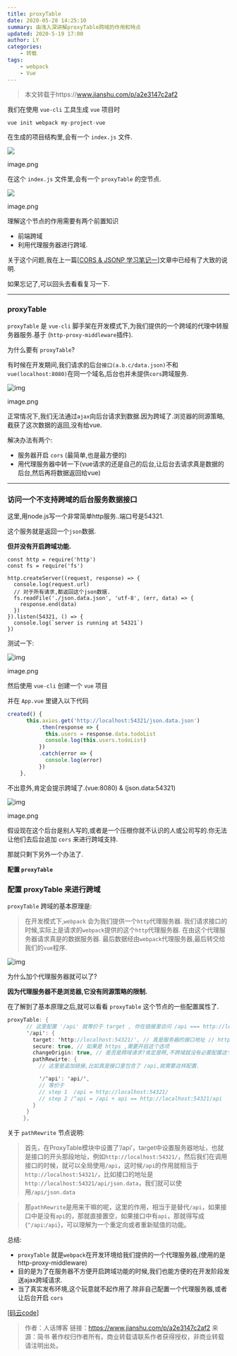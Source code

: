 ```yaml
---
title: proxyTable
date: 2020-05-28 14:25:10
summary: 由浅入深讲解proxyTable跨域的作用和特点
updated: 2020-5-19 17:00
author: LY
categories:
    - 转载
tags:
    - webpack
    - Vue
---
```


> 本文转载于https://www.jianshu.com/p/a2e3147c2af2

我们在使用 `vue-cli` 工具生成 `vue` 项目时



```kotlin
vue init webpack my-project-vue
```

在生成的项目结构里,会有一个 `index.js` 文件.

![](https://txy-tc-ly-1256104767.cos.ap-guangzhou.myqcloud.com/20200528142725.png)

image.png

在这个 `index.js` 文件里,会有一个 `proxyTable` 的空节点.

![](https://txy-tc-ly-1256104767.cos.ap-guangzhou.myqcloud.com/20200528142736)

image.png

理解这个节点的作用需要有两个前置知识

- 前端跨域
- 利用代理服务器进行跨域.

关于这个问题,我在上一篇[[CORS & JSONP 学习笔记一](https://www.jianshu.com/p/3079a07dd37b)]文章中已经有了大致的说明.

如果忘记了,可以回头去看看复习一下.

------

### proxyTable

`proxyTable` 是 `vue-cli` 脚手架在开发模式下,为我们提供的一个跨域的代理中转服务器服务.基于 (`http-proxy-middleware`插件).

为什么要有 `proxyTable`?

有时候在开发期间,我们请求的后台`接口(a.b.c/data.json)`不和`vue(localhost:8080)`在同一个域名,后台也并未提供`cors`跨域服务.

![img](https://txy-tc-ly-1256104767.cos.ap-guangzhou.myqcloud.com/20200528142751)

image.png

正常情况下,我们无法通过`ajax`向后台请求到数据.因为跨域了.浏览器的同源策略,截获了这次数据的返回,没有给vue.

解决办法有两个:

- 服务器开启 `cors` (最简单,也是最方便的)
- 用代理服务器中转一下(vue请求的还是自己的后台,让后台去请求真是数据的后台,然后再将数据返回给vue)

------

### 访问一个不支持跨域的后台服务数据接口

这里,用node.js写一个非常简单http服务..端口号是54321.

这个服务就是返回一个`json`数据.

**但并没有开启跨域功能.**



```tsx
const http = require('http')
const fs = require('fs')

http.createServer((request, response) => { 
  console.log(request.url) 
  // 对于所有请求,都返回这个json数据.
  fs.readFile('./json.data.json', 'utf-8', (err, data) => { 
    response.end(data)
  })
}).listen(54321, () => { 
  console.log(`server is running at 54321`)
})
```

测试一下:

![img](https://txy-tc-ly-1256104767.cos.ap-guangzhou.myqcloud.com/20200528142801)

image.png

然后使用 `vue-cli` 创建一个 `vue` 项目

并在 `App.vue` 里键入以下代码



```jsx
created() {
      this.axios.get('http://localhost:54321/json.data.json')
          .then(response => {
            this.users = response.data.todoList
            console.log(this.users.todoList)
          })
          .catch(error => {
            console.log(error)
          })
    },  
```

不出意外,肯定会提示跨域了.(vue:8080) & (json.data:54321)

![img](https:////upload-images.jianshu.io/upload_images/2701794-32182a73ce93f8e5.png?imageMogr2/auto-orient/strip|imageView2/2/w/1200/format/webp)

image.png

假设现在这个后台是别人写的,或者是一个压根你就不认识的人或公司写的.你无法让他们去后台追加 `cors` 来进行跨域支持.

那就只剩下另外一个办法了.

**配置 `proxyTable`**

### 配置 proxyTable 来进行跨域

`proxyTable` 跨域的基本原理是:

> 在开发模式下,`webpack` 会为我们提供一个`http`代理服务器.
>  我们请求接口的时候,实际上是请求的`webpack`提供的这个`http`代理服务器.
>  在由这个代理服务器请求真是的数据服务器.
>  最后数据经由`webpack`代理服务器,最后转交给我们的`vue`程序.

![img](https://txy-tc-ly-1256104767.cos.ap-guangzhou.myqcloud.com/20200528142811)

为什么加个代理服务器就可以了?

**因为代理服务器不是浏览器,它没有同源策略的限制.**

在了解到了基本原理之后,就可以看看 `proxyTable` 这个节点的一些配置属性了.



```csharp
proxyTable: {
      // 这里配置 '/api' 就等价于 target , 你在链接里访问 /api === http://localhost:54321
      '/api': {
        target: 'http://localhost:54321/', // 真是服务器的接口地址 // http://localhost:54321/json.data.json,
        secure: true, // 如果是 https ,需要开启这个选项
        changeOrigin: true, // 是否是跨域请求?肯定是啊,不跨域就没有必要配置这个proxyTable了.
        pathRewirte: {
          // 这里是追加链接,比如真是接口里包含了 /api,就需要这样配置.

          '/^api': 'api/', 
          // 等价于 
          // step 1  /api = http://localhost:54321/
          // step 2 /^api = /api + api == http://localhost:54321/api
        }
      }
     },
```

关于 `pathRewrite` 节点说明:

> 首先，在ProxyTable模块中设置了‘/api’，target中设置服务器地址，也就是接口的开头那段地址，例如`http://localhost:54321/`，然后我们在调用接口的时候，就可以全局使用`/api`，这时候`/api`的作用就相当于`http://localhost:54321/`，比如接口的地址是`http://localhost:54321/api/json.data`，我们就可以使用`/api/json.data`

> 那`pathRewrite`是用来干嘛的呢，这里的作用，相当于是替代`/api`，如果接口中是没有`api`的，那就直接置空，如果接口中有`api`，那就得写成{`^/api`:`/api`}，可以理解为一个重定向或者重新赋值的功能。

总结:

- `proxyTable` 就是`webpack`在开发环境给我们提供的一个代理服务器,(使用的是 http-proxy-middleware)
- 目的是为了在服务器不方便开启跨域功能的时候,我们也能方便的在开发阶段发送ajax跨域请求.
- 当了真实发布环境,这个玩意就不起作用了.除非自己配置一个代理服务器,或者让后台开启 `cors`

[[码云code](https://links.jianshu.com/go?to=https%3A%2F%2Fgitee.com%2FcodeResp%2Fvue-proxyTable.git)]

> 作者：人话博客
> 链接：https://www.jianshu.com/p/a2e3147c2af2
> 来源：简书
> 著作权归作者所有。商业转载请联系作者获得授权，非商业转载请注明出处。